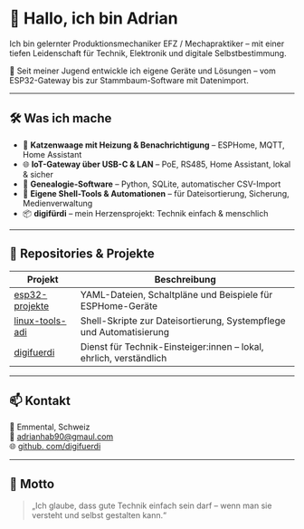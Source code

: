 # 👋 Hallo, ich bin Adrian

Ich bin gelernter Produktionsmechaniker EFZ / Mechapraktiker – mit einer tiefen Leidenschaft für Technik, Elektronik und digitale Selbstbestimmung.

🔧 Seit meiner Jugend entwickle ich eigene Geräte und Lösungen – vom ESP32-Gateway bis zur Stammbaum-Software mit Datenimport.

---

## 🛠️ Was ich mache

- 🐾 **Katzenwaage mit Heizung & Benachrichtigung** – ESPHome, MQTT, Home Assistant
- 🌐 **IoT-Gateway über USB-C & LAN** – PoE, RS485, Home Assistant, lokal & sicher
- 🌳 **Genealogie-Software** – Python, SQLite, automatischer CSV-Import
- 🧰 **Eigene Shell-Tools & Automationen** – für Dateisortierung, Sicherung, Medienverwaltung
- 📦 **digifürdi** – mein Herzensprojekt: Technik einfach & menschlich

---

## 📂 Repositories & Projekte

| Projekt         | Beschreibung                                                                 |
|----------------|-------------------------------------------------------------------------------|
| [esp32-projekte](https://github.com/adrianHabegger/esp32-projekte) | YAML-Dateien, Schaltpläne und Beispiele für ESPHome-Geräte              |
| [linux-tools-adi](https://github.com/adrianHabegger/linux-tools-adi) | Shell-Skripte zur Dateisortierung, Systempflege und Automatisierung     |
| [digifuerdi](https://github.com/digifuerdi/digifuerdi) | Dienst für Technik-Einsteiger:innen – lokal, ehrlich, verständlich       |

---

## 📫 Kontakt

📍 Emmental, Schweiz  
📨 adrianhab90@gmaul.com  
🌐 [github. com/digifuerdi](https://www.github.com/digifuerdi)

---

## 💬 Motto

> „Ich glaube, dass gute Technik einfach sein darf – wenn man sie versteht und selbst gestalten kann.“
